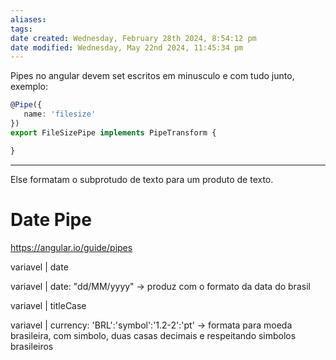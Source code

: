 ```yaml
---
aliases: 
tags: 
date created: Wednesday, February 28th 2024, 8:54:12 pm
date modified: Wednesday, May 22nd 2024, 11:45:34 pm
---
```

Pipes no angular devem set escritos em minusculo e com tudo junto, exemplo:

```typescript
@Pipe({
   name: 'filesize'
})
export FileSizePipe implements PipeTransform {

}
```

---

Else formatam o subprotudo de texto para um produto de texto.

# Date Pipe

https://angular.io/guide/pipes

variavel | date

variavel | date: "dd/MM/yyyy" -> produz com o formato da data do brasil

variavel | titleCase

variavel | currency: 'BRL':'symbol':'1.2-2':'pt' -> formata para moeda brasileira, com simbolo, duas casas decimais e respeitando simbolos brasileiros
